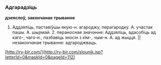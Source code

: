 ### Адгарадзіць
**дзеяслоў, закончанае трыванне**

1. Аддзяліць, паставіўшы якую-н. агароджу, перагародку. А. участак пашы. А. шырмай. 2. пераноснае значэнне: Аддзяліць, адасобіць ад каго-, чаго-н., пазбавіць зносін з кім-, чым-н. А. ад жыцця. || незакончанае трыванне: адгароджваць.

<a rel="author">[http://rv-blr.com/](http://rv-blr.com/slounik.jsp?letterId=0&maskId=0&pageId=112)</a>
